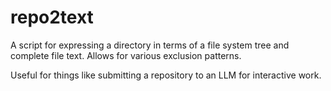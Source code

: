 # repo2text

A script for expressing a directory in terms of a file system tree and complete file text. Allows for various exclusion patterns.

Useful for things like submitting a repository to an LLM for interactive work.